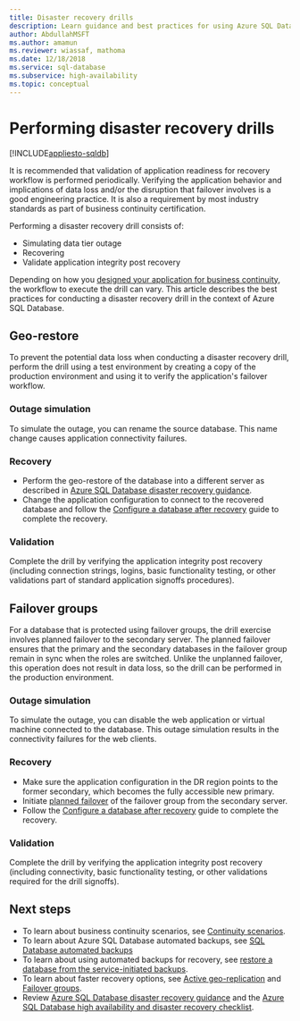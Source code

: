 ```yaml
---
title: Disaster recovery drills
description: Learn guidance and best practices for using Azure SQL Database to perform disaster recovery drills.
author: AbdullahMSFT
ms.author: amamun
ms.reviewer: wiassaf, mathoma
ms.date: 12/18/2018
ms.service: sql-database
ms.subservice: high-availability
ms.topic: conceptual
---
```

# Performing disaster recovery drills
[!INCLUDE[appliesto-sqldb](../includes/appliesto-sqldb.md)]

It is recommended that validation of application readiness for recovery workflow is performed periodically. Verifying the application behavior and implications of data loss and/or the disruption that failover involves is a good engineering practice. It is also a requirement by most industry standards as part of business continuity certification.

Performing a disaster recovery drill consists of:

* Simulating data tier outage
* Recovering
* Validate application integrity post recovery

Depending on how you [designed your application for business continuity](business-continuity-high-availability-disaster-recover-hadr-overview.md), the workflow to execute the drill can vary. This article describes the best practices for conducting a disaster recovery drill in the context of Azure SQL Database.

## Geo-restore

To prevent the potential data loss when conducting a disaster recovery drill, perform the drill using a test environment by creating a copy of the production environment and using it to verify the application's failover workflow.

### Outage simulation

To simulate the outage, you can rename the source database. This name change causes application connectivity failures.

### Recovery

* Perform the geo-restore of the database into a different server as described in [Azure SQL Database disaster recovery guidance](disaster-recovery-guidance.md).
* Change the application configuration to connect to the recovered database and follow the [Configure a database after recovery](disaster-recovery-guidance.md#configure-your-database-after-recovery) guide to complete the recovery.

### Validation

Complete the drill by verifying the application integrity post recovery (including connection strings, logins, basic functionality testing, or other validations part of standard application signoffs procedures).

## Failover groups

For a database that is protected using failover groups, the drill exercise involves planned failover to the secondary server. The planned failover ensures that the primary and the secondary databases in the failover group remain in sync when the roles are switched. Unlike the unplanned failover, this operation does not result in data loss, so the drill can be performed in the production environment.

### Outage simulation

To simulate the outage, you can disable the web application or virtual machine connected to the database. This outage simulation results in the connectivity failures for the web clients.

### Recovery

* Make sure the application configuration in the DR region points to the former secondary, which becomes the fully accessible new primary.
* Initiate [planned failover](scripts/setup-geodr-and-failover-database-powershell.md) of the failover group from the secondary server.
* Follow the [Configure a database after recovery](disaster-recovery-guidance.md) guide to complete the recovery.

### Validation

Complete the drill by verifying the application integrity post recovery (including connectivity, basic functionality testing, or other validations required for the drill signoffs).

## Next steps

* To learn about business continuity scenarios, see [Continuity scenarios](business-continuity-high-availability-disaster-recover-hadr-overview.md).
* To learn about Azure SQL Database automated backups, see [SQL Database automated backups](automated-backups-overview.md)
* To learn about using automated backups for recovery, see [restore a database from the service-initiated backups](recovery-using-backups.md).
* To learn about faster recovery options, see [Active geo-replication](active-geo-replication-overview.md) and [Failover groups](failover-group-sql-db.md).
* Review [Azure SQL Database disaster recovery guidance](disaster-recovery-guidance.md) and the [Azure SQL Database high availability and disaster recovery checklist](high-availability-disaster-recovery-checklist.md). 
